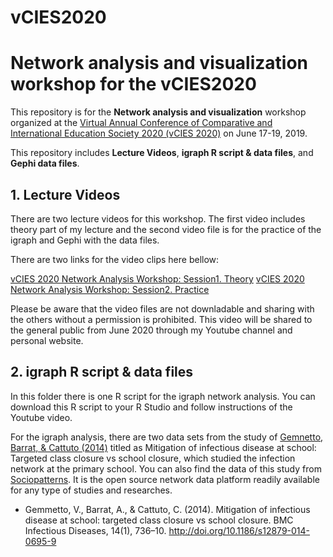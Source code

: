 # vCIES2020 
# Network analysis and visualization workshop for the vCIES2020

This repository is for the **Network analysis and visualization** workshop organized at the [Virtual Annual Conference of Comparative and International Education Society 2020 (vCIES 2020)](https://cies2020.org/) on June 17-19, 2019.

This repository includes **Lecture Videos**, **igraph R script & data files**, and **Gephi data files**.

##   1. Lecture Videos

There are two lecture videos for this workshop. 
The first video includes theory part of my lecture and the second video file is for the practice of the igraph and Gephi with the data files.

There are two links for the video clips here bellow:

[vCIES 2020 Network Analysis Workshop: Session1. Theory](https://cies2020.org/)
[vCIES 2020 Network Analysis Workshop: Session2. Practice](https://cies2020.org/)



Please be aware that the video files are not downladable and sharing with the others without a permission is prohibited.
This video will be shared to the general public from June 2020 through my Youtube channel and personal website.

##   2. igraph R script & data files

In this folder there is one R script for the igraph network analysis. You can download this R script to your R Studio and follow instructions of the Youtube video.

For the igraph analysis, there are two data sets from the study of [Gemnetto, Barrat, & Cattuto (2014)](https://bmcinfectdis.biomedcentral.com/track/pdf/10.1186/s12879-014-0695-9) titled as Mitigation of infectious disease at school: Targeted class closure vs school closure, which studied the infection network at the primary school. You can also find the data of this study from [Sociopatterns](http://www.sociopatterns.org/datasets/primary-school-temporal-network-data/). It is the open source network data platform readily available for any type of studies and researches. 
       
* Gemmetto, V., Barrat, A., & Cattuto, C. (2014). Mitigation of infectious disease at school: targeted class closure vs school closure. BMC Infectious Diseases, 14(1), 736–10. http://doi.org/10.1186/s12879-014-0695-9



